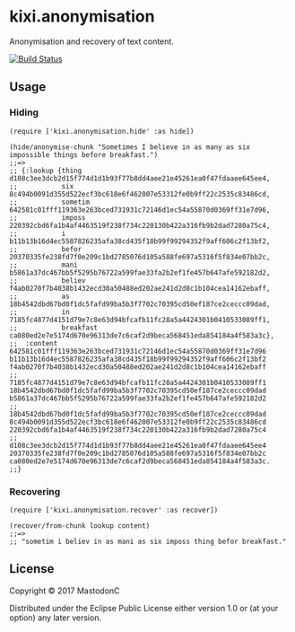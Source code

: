 # kixi.anonymisation

Anonymisation and recovery of text content. 

[![Build Status](https://travis-ci.org/MastodonC/kixi.anonymisation.svg?branch=master)](https://travis-ci.org/MastodonC/kixi.anonymisation)

## Usage

### Hiding

```
(require ['kixi.anonymisation.hide' :as hide])

(hide/anonymise-chunk "Sometimes I believe in as many as six impossible things before breakfast.")
;;=>
;; {:lookup {thing d108c3ee3dcb2d15f774d1d1b93f77b8dd4aee21e45261ea0f47fdaaee645ee4,
;;           six 8c494b0091d355d522ecf3bc618e6f462007e53312fe0b9ff22c2535c83486cd,
;;           sometim 642581c01fff119363e263bced731931c72146d1ec54a55870d0369ff31e7d96,
;;           imposs 220392cbd6fa1b4af4463519f238f734c220130b422a316fb9b2dad7280a75c4,
;;           i b11b13b16d4ec5587826235afa38cd435f18b99f99294352f9aff606c2f13bf2,
;;           befor 20370335fe238fd7f0e209c1bd2785076d105a588fe697a5316f5f834e07bb2c,
;;           mani b5861a37dc467bb5f5295b76722a599fae33fa2b2ef1fe457b647afe592182d2,
;;           believ f4ab0270f7b4038b1432ecd30a50488ed202ae241d2d8c1b104cea14162ebaff,
;;           as 18b4542dbd67bd0f1dc5fafd99ba5b3f7702c70395cd50ef187ce2ceccc09dad,
;;           in 7185fc4877d4151d79e7c8e63d94bfcafb11fc28a5a4424301b0410533089ff1,
;;           breakfast ca080ed2e7e5174d670e96313de7c6caf2d9beca568451eda854184a4f583a3c},
;;  :content 642581c01fff119363e263bced731931c72146d1ec54a55870d0369ff31e7d96 b11b13b16d4ec5587826235afa38cd435f18b99f99294352f9aff606c2f13bf2 f4ab0270f7b4038b1432ecd30a50488ed202ae241d2d8c1b104cea14162ebaff
;;           7185fc4877d4151d79e7c8e63d94bfcafb11fc28a5a4424301b0410533089ff1 18b4542dbd67bd0f1dc5fafd99ba5b3f7702c70395cd50ef187ce2ceccc09dad b5861a37dc467bb5f5295b76722a599fae33fa2b2ef1fe457b647afe592182d2
;;           18b4542dbd67bd0f1dc5fafd99ba5b3f7702c70395cd50ef187ce2ceccc09dad 8c494b0091d355d522ecf3bc618e6f462007e53312fe0b9ff22c2535c83486cd 220392cbd6fa1b4af4463519f238f734c220130b422a316fb9b2dad7280a75c4
;;           d108c3ee3dcb2d15f774d1d1b93f77b8dd4aee21e45261ea0f47fdaaee645ee4 20370335fe238fd7f0e209c1bd2785076d105a588fe697a5316f5f834e07bb2c ca080ed2e7e5174d670e96313de7c6caf2d9beca568451eda854184a4f583a3c.
;;}
```

### Recovering

```
(require ['kixi.anonymisation.recover' :as recover])

(recover/from-chunk lookup content)
;;=>
;; "sometim i believ in as mani as six imposs thing befor breakfast."
```

## License

Copyright © 2017 MastodonC

Distributed under the Eclipse Public License either version 1.0 or (at
your option) any later version.
